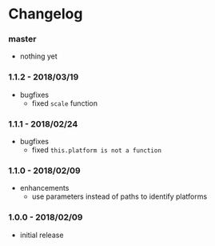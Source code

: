 # Changelog

### master

* nothing yet

### 1.1.2 - 2018/03/19

* bugfixes
    * fixed `scale` function

### 1.1.1 - 2018/02/24

* bugfixes
    * fixed `this.platform is not a function`

### 1.1.0 - 2018/02/09

* enhancements
    * use parameters instead of paths to identify platforms

### 1.0.0 - 2018/02/09

* initial release
